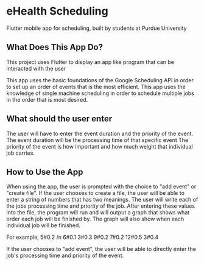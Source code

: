 # eHealth Scheduling

Flutter mobile app for scheduling, built by students at Purdue University

## What Does This App Do?

This project uses Flutter to display an app like program that can be interacted with the user

This app uses the basic foundations of the Google Scheduling API in order to set up an order of events that is the most efficient. This app uses the knowledge of single machine scheduling in order to schedule multiple jobs in the order that is most desired. 

## What should the user enter

The user will have to enter the event duration and the priority of the event. 
The event duration will be the processing time of that specific event
The priority of the event is how important and how much weight that individual job carries.

## How to Use the App
When using the app, the user is prompted with the choice to "add event" or "create file".
If the user chooses to create a file, the user will be able to enter a string of numbers that has two meanings. The user will write each of the jobs processing time and priority of the job. After entering these values into the file, the program will run and will output a graph that shows what order each job will be finished by. The graph will also show when each individual job will be finished.

For example,
5#0.2 /n
6#0.1
3#0.3
9#0.2
7#0.2
12#0.5
3#0.4

If the user chooses to "add event", the user will be able to directly enter the job's processing time and priority of the event. 
